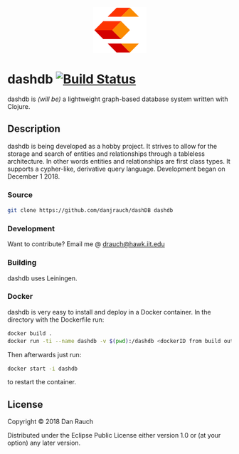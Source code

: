 <p align="center">
  <img src="./logos/dash.png">
</p>

# dashdb [![Build Status](https://travis-ci.org/danjrauch/dashDB.svg?branch=master)](https://travis-ci.org/danjrauch/dashDB)

dashdb is *(will be)* a lightweight graph-based database system written with Clojure.

## Description

dashdb is being developed as a hobby project. It strives to allow for the storage and search of entities and relationships through a tableless architecture. 
In other words entities and relationships are first class types. It supports a cypher-like, derivative query language. Development began on December 1 2018. 

### Source 

```sh
git clone https://github.com/danjrauch/dashDB dashdb
```

### Development

Want to contribute?
Email me @ drauch@hawk.iit.edu

### Building

dashdb uses Leiningen.

### Docker

dashdb is very easy to install and deploy in a Docker container. In the directory with the Dockerfile run:
```sh
docker build .
docker run -ti --name dashdb -v $(pwd):/dashdb <dockerID from build output>
```
Then afterwards just run:
```sh
docker start -i dashdb
```
to restart the container.

License
----
Copyright © 2018 Dan Rauch

Distributed under the Eclipse Public License either version 1.0 or (at your option) any later version.
